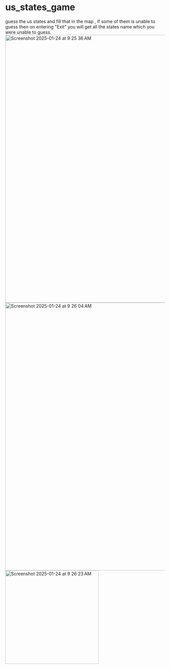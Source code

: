# us_states_game
guess the us states and fill that in the map , if some of them is unable to guess then on entering "Exit" you will get all the states name which you were unable to guess.
<img width="844" alt="Screenshot 2025-01-24 at 9 25 36 AM" src="https://github.com/user-attachments/assets/084331d6-d7be-4369-a8ae-bdb0d2bdda77" />
<img width="844" alt="Screenshot 2025-01-24 at 9 26 04 AM" src="https://github.com/user-attachments/assets/34034bd2-0882-4a03-b70d-dddb95d1fbd2" />
<img width="295" alt="Screenshot 2025-01-24 at 9 26 23 AM" src="https://github.com/user-attachments/assets/436dce8d-773a-44b0-9867-2b0d0f32a5ac" />
